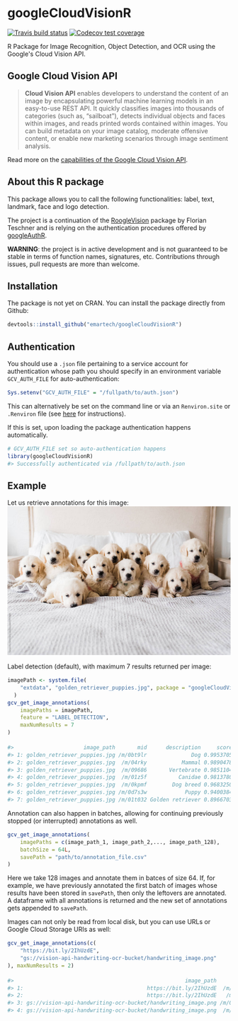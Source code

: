 # googleCloudVisionR
[![Travis build status](https://travis-ci.org/emartech/googleCloudVisionR.svg?branch=master)](https://travis-ci.org/emartech/googleCloudVisionR)
[![Codecov test coverage](https://codecov.io/gh/emartech/googleCloudVisionR/branch/master/graph/badge.svg)](https://codecov.io/gh/emartech/googleCloudVisionR?branch=master)

R Package for Image Recognition, Object Detection, and OCR using the Google's Cloud Vision API.

## Google Cloud Vision API

> **Cloud Vision API** enables developers to understand the content of an image by encapsulating powerful machine learning models in an easy-to-use REST API. It quickly classifies images into thousands of categories (such as, “sailboat”), detects individual objects and faces within images, and reads printed words contained within images. You can build metadata on your image catalog, moderate offensive content, or enable new marketing scenarios through image sentiment analysis.

Read more on the [capabilities of the Google Cloud Vision API](https://cloud.google.com/vision/).

## About this R package

This package allows you to call the following functionalities: label, text, landmark, face and logo detection.

The project is a continuation of the [RoogleVision](https://github.com/cloudyr/RoogleVision) package
by Florian Teschner and is relying on the authentication procedures offered by
[googleAuthR](https://cran.r-project.org/web/packages/googleAuthR/index.html).

**WARNING**: the project is in active development and is not guaranteed to be stable in terms of
function names, signatures, etc. Contributions through issues, pull requests are more than
welcome.


## Installation

The package is not yet on CRAN. You can install the package directly from Github:
``` r
devtools::install_github("emartech/googleCloudVisionR")
```

## Authentication

You should use a `.json` file pertaining to a service account for authentication
whose path you should specify in an environment variable `GCV_AUTH_FILE`
for auto-authentication:

```r
Sys.setenv("GCV_AUTH_FILE" = "/fullpath/to/auth.json")
```

This can alternatively be set on the command line or via an `Renviron.site` or
`.Renviron` file (see [here](https://cran.r-project.org/web/packages/httr/vignettes/api-packages.html) for instructions).

If this is set, upon loading the package authentication happens
automatically.

```r
# GCV_AUTH_FILE set so auto-authentication happens
library(googleCloudVisionR)
#> Successfully authenticated via /fullpath/to/auth.json
```

## Example

Let us retrieve annotations for this image:
![](inst/extdata/golden_retriever_puppies.jpg)

Label detection (default), with maximum 7 results returned per image:

```r
imagePath <- system.file(
    "extdata", "golden_retriever_puppies.jpg", package = "googleCloudVisionR"
  )
gcv_get_image_annotations(
    imagePaths = imagePath,
    feature = "LABEL_DETECTION",
    maxNumResults = 7
)

#>                      image_path       mid      description     score topicality
#> 1: golden_retriever_puppies.jpg /m/0bt9lr              Dog 0.9953705  0.9953705
#> 2: golden_retriever_puppies.jpg  /m/04rky           Mammal 0.9890478  0.9890478
#> 3: golden_retriever_puppies.jpg  /m/09686       Vertebrate 0.9851104  0.9851104
#> 4: golden_retriever_puppies.jpg  /m/01z5f          Canidae 0.9813780  0.9813780
#> 5: golden_retriever_puppies.jpg  /m/0kpmf        Dog breed 0.9683250  0.9683250
#> 6: golden_retriever_puppies.jpg /m/0d7s3w            Puppy 0.9400384  0.9400384
#> 7: golden_retriever_puppies.jpg /m/01t032 Golden retriever 0.8966703  0.8966703

```

Annotation can also happen in batches, allowing for continuing previously
stopped (or interrupted) annotations as well.

```r
gcv_get_image_annotations(
    imagePaths = c(image_path_1, image_path_2,..., image_path_128),
    batchSize = 64L,
    savePath = "path/to/annotation_file.csv"
)
```
Here we take 128 images and annotate them in batces of size 64.
If, for example, we have previously annotated the first batch of images
whose results have been stored in `savePath`, then only the leftovers
are annotated. A dataframe with all annotations is returned and the
new set of annotations gets appended to `savePath`.

Images can not only be read from local disk, but you can use URLs or Google Cloud Storage URIs as well:
```r
gcv_get_image_annotations(c(
    "https://bit.ly/2IhUzdE",
    "gs://vision-api-handwriting-ocr-bucket/handwriting_image.png"
), maxNumResults = 2)

#>                                                      image_path        mid description     score topicality
#> 1:                                       https://bit.ly/2IhUzdE  /m/0bt9lr         Dog 0.9953705  0.9953705
#> 2:                                       https://bit.ly/2IhUzdE   /m/04rky      Mammal 0.9890478  0.9890478
#> 3: gs://vision-api-handwriting-ocr-bucket/handwriting_image.png /m/07s6nbt        Text 0.9540842  0.9540842
#> 4: gs://vision-api-handwriting-ocr-bucket/handwriting_image.png  /m/03scnj        Line 0.9027576  0.9027576
```
